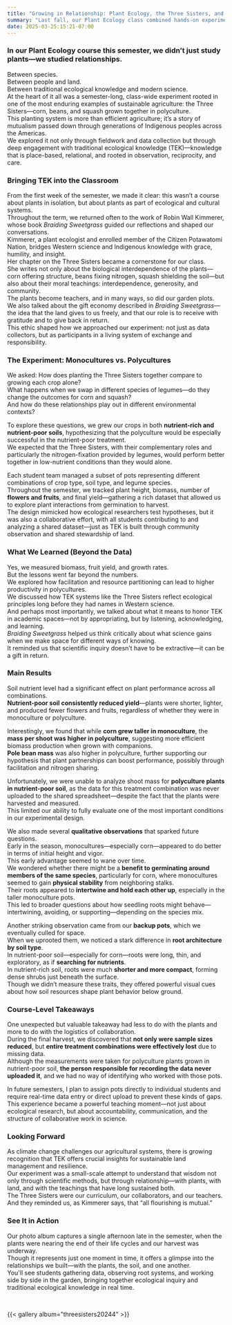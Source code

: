 ```yaml
---
title: "Growing in Relationship: Plant Ecology, the Three Sisters, and Traditional Ecological Knowledge"
summary: "Last fall, our Plant Ecology class combined hands-on experimentation with the Three Sisters planting system, soil nutrient treatments, and the teachings of Braiding Sweetgrass to explore plant interactions, traditional ecological knowledge, and the power of growing in relationship."
date: 2025-03-25:15:21-07:00
---
```


### In our Plant Ecology course this semester, we didn’t just study plants—we studied relationships.
Between species.  
Between people and land.  
Between traditional ecological knowledge and modern science.  
At the heart of it all was a semester-long, class-wide experiment rooted in one of the most enduring examples of sustainable agriculture: the Three Sisters—corn, beans, and squash grown together in polyculture.  
This planting system is more than efficient agriculture; it’s a story of mutualism passed down through generations of Indigenous peoples across the Americas.  
We explored it not only through fieldwork and data collection but through deep engagement with traditional ecological knowledge (TEK)—knowledge that is place-based, relational, and rooted in observation, reciprocity, and care.

### Bringing TEK into the Classroom
From the first week of the semester, we made it clear: this wasn’t a course about plants in isolation, but about plants as part of ecological and cultural systems.  
Throughout the term, we returned often to the work of Robin Wall Kimmerer, whose book *Braiding Sweetgrass* guided our reflections and shaped our conversations.  
Kimmerer, a plant ecologist and enrolled member of the Citizen Potawatomi Nation, bridges Western science and Indigenous knowledge with grace, humility, and insight.  
Her chapter on the Three Sisters became a cornerstone for our class.  
She writes not only about the biological interdependence of the plants—corn offering structure, beans fixing nitrogen, squash shielding the soil—but also about their moral teachings: interdependence, generosity, and community.  
The plants become teachers, and in many ways, so did our garden plots.  
We also talked about the gift economy described in *Braiding Sweetgrass*—the idea that the land gives to us freely, and that our role is to receive with gratitude and to give back in return.  
This ethic shaped how we approached our experiment: not just as data collectors, but as participants in a living system of exchange and responsibility.

### The Experiment: Monocultures vs. Polycultures
We asked: How does planting the Three Sisters together compare to growing each crop alone?  
What happens when we swap in different species of legumes—do they change the outcomes for corn and squash?  
And how do these relationships play out in different environmental contexts?  

To explore these questions, we grew our crops in both **nutrient-rich and nutrient-poor soils**, hypothesizing that the polyculture would be especially successful in the nutrient-poor treatment.  
We expected that the Three Sisters, with their complementary roles and particularly the nitrogen-fixation provided by legumes, would perform better together in low-nutrient conditions than they would alone.  

Each student team managed a subset of pots representing different combinations of crop type, soil type, and legume species.  
Throughout the semester, we tracked plant height, biomass, number of **flowers and fruits**, and final yield—gathering a rich dataset that allowed us to explore plant interactions from germination to harvest.  
The design mimicked how ecological researchers test hypotheses, but it was also a collaborative effort, with all students contributing to and analyzing a shared dataset—just as TEK is built through community observation and shared stewardship of land.

### What We Learned (Beyond the Data)
Yes, we measured biomass, fruit yield, and growth rates.  
But the lessons went far beyond the numbers.  
We explored how facilitation and resource partitioning can lead to higher productivity in polycultures.  
We discussed how TEK systems like the Three Sisters reflect ecological principles long before they had names in Western science.  
And perhaps most importantly, we talked about what it means to honor TEK in academic spaces—not by appropriating, but by listening, acknowledging, and learning.  
*Braiding Sweetgrass* helped us think critically about what science gains when we make space for different ways of knowing.  
It reminded us that scientific inquiry doesn’t have to be extractive—it can be a gift in return.

### Main Results
Soil nutrient level had a significant effect on plant performance across all combinations.  
**Nutrient-poor soil consistently reduced yield**—plants were shorter, lighter, and produced fewer flowers and fruits, regardless of whether they were in monoculture or polyculture.  

Interestingly, we found that while **corn grew taller in monoculture**, the **mass per shoot was higher in polyculture**, suggesting more efficient biomass production when grown with companions.  
**Pole bean mass** was also higher in polyculture, further supporting our hypothesis that plant partnerships can boost performance, possibly through facilitation and nitrogen sharing.  

Unfortunately, we were unable to analyze shoot mass for **polyculture plants in nutrient-poor soil**, as the data for this treatment combination was never uploaded to the shared spreadsheet—despite the fact that the plants were harvested and measured.  
This limited our ability to fully evaluate one of the most important conditions in our experimental design.

We also made several **qualitative observations** that sparked future questions.  
Early in the season, monocultures—especially corn—appeared to do better in terms of initial height and vigor.  
This early advantage seemed to wane over time.  
We wondered whether there might be a **benefit to germinating around members of the same species**, particularly for corn, where monocultures seemed to gain **physical stability** from neighboring stalks.  
Their roots appeared to **intertwine and hold each other up**, especially in the taller monoculture pots.  
This led to broader questions about how seedling roots might behave—intertwining, avoiding, or supporting—depending on the species mix.

Another striking observation came from our **backup pots**, which we eventually culled for space.  
When we uprooted them, we noticed a stark difference in **root architecture by soil type**.  
In nutrient-poor soil—especially for corn—roots were long, thin, and exploratory, as if **searching for nutrients**.  
In nutrient-rich soil, roots were much **shorter and more compact**, forming dense shrubs just beneath the surface.  
Though we didn’t measure these traits, they offered powerful visual cues about how soil resources shape plant behavior below ground.

### Course-Level Takeaways
One unexpected but valuable takeaway had less to do with the plants and more to do with the logistics of collaboration.  
During the final harvest, we discovered that **not only were sample sizes reduced**, but **entire treatment combinations were effectively lost** due to missing data.  
Although the measurements were taken for polyculture plants grown in nutrient-poor soil, **the person responsible for recording the data never uploaded it**, and we had no way of identifying who worked with those pots.  

In future semesters, I plan to assign pots directly to individual students and require real-time data entry or direct upload to prevent these kinds of gaps.  
This experience became a powerful teaching moment—not just about ecological research, but about accountability, communication, and the structure of collaborative work in science.

### Looking Forward
As climate change challenges our agricultural systems, there is growing recognition that TEK offers crucial insights for sustainable land management and resilience.  
Our experiment was a small-scale attempt to understand that wisdom not only through scientific methods, but through relationship—with plants, with land, and with the teachings that have long sustained both.  
The Three Sisters were our curriculum, our collaborators, and our teachers.  
And they reminded us, as Kimmerer says, that “all flourishing is mutual.”

### See It in Action
Our photo album captures a single afternoon late in the semester, when the plants were nearing the end of their life cycles and our harvest was underway.  
Though it represents just one moment in time, it offers a glimpse into the relationships we built—with the plants, the soil, and one another.  
You'll see students gathering data, observing root systems, and working side by side in the garden, bringing together ecological inquiry and traditional ecological knowledge in real time.

<br>

{{< gallery album="threesisters20244" >}}

<br>

